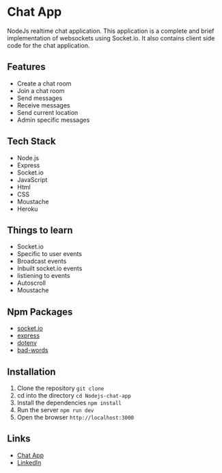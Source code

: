 # Chat App

NodeJs realtime chat application.
This application is a complete and brief implementation of websockets using Socket.io.
It also contains client side code for the chat application.

## Features

- Create a chat room
- Join a chat room
- Send messages
- Receive messages
- Send current location
- Admin specific messages

## Tech Stack

- Node.js
- Express
- Socket.io
- JavaScript
- Html
- CSS
- Moustache
- Heroku

## Things to learn

- Socket.io
- Specific to user events
- Broadcast events
- Inbuilt socket.io events
- listiening to events
- Autoscroll
- Moustache

## Npm Packages

- [socket.io](https://www.npmjs.com/package/socket.io)
- [express](https://www.npmjs.com/package/express)
- [dotenv](https://www.npmjs.com/package/dotenv)
- [bad-words](https://www.npmjs.com/package/bad-words)

## Installation
1. Clone the repository `git clone `
2. cd into the directory `cd Nodejs-chat-app`
3. Install the dependencies `npm install`
4. Run the server `npm run dev`
5. Open the browser `http://localhost:3000`

## Links

- [Chat App](https://wshine.herokuapp.com/)
- [LinkedIn](https://www.linkedin.com/in/vikas-kumar-6564a7185/)
